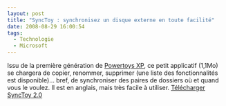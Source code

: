 ```yaml
---
layout: post
title: "SyncToy : synchronisez un disque externe en toute facilité"
date: 2008-08-29 16:00:54
tags:
  - Technologie
  - Microsoft
---
```


Issu de la première génération de [Powertoys XP](//fr.wikipedia.org/wiki/Powertoys), ce petit applicatif (1,1Mo) se chargera de copier, renommer, supprimer (une liste des fonctionnalités est disponible)… bref, de synchroniser des paires de dossiers où et quand vous le voulez. Il est en anglais, mais très facile à utiliser. [Télécharger SyncToy 2.0](http://www.microsoft.com/en-us/download/details.aspx?id=15155)